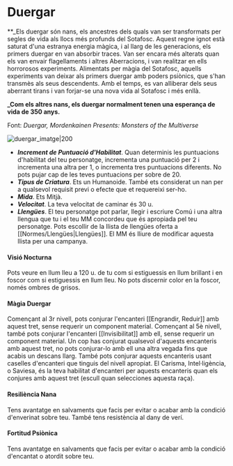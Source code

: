 # Duergar

**_Els duergar són nans, els ancestres dels quals van ser transformats per segles de vida als llocs més profunds del Sotafosc. Aquest regne ignot està saturat d'una estranya energia màgica, i al llarg de les generacions, els primers duergar en van absorbir traces. Van ser encara més alterats quan els van envair flagellaments i altres Aberracions, i van realitzar en ells horrorosos experiments. Alimentats per màgia del Sotafosc, aquells experiments van deixar als primers duergar amb poders psiònics, que s'han transmès als seus descendents. Amb el temps, es van alliberar dels seus aberrant tirans i van forjar-se una nova vida al Sotafosc i més enllà. 

**_Com els altres nans, els duergar normalment tenen una esperança de vida de 350 anys.**

Font: *Duergar, Mordenkainen Presents: Monsters of the Multiverse*

![duergar_imatge|200](https://www.dndbeyond.com/avatars/thumbnails/30782/763/1000/1000/638061975214164210.png)

- ***Increment de Puntuació d'Habilitat***. Quan determinis les puntuacions d'habilitat del teu personatge, incrementa una puntuació per 2 i incrementa una altra per 1, o incrementa tres puntuacions diferents. No pots pujar cap de les teves puntuacions per sobre de 20.
- ***Tipus de Criatura***. Ets un Humanoide. També ets considerat un nan per a qualsevol requisit previ o efecte que et requereixi ser-ho.
- ***Mida***. Ets Mitjà.
- ***Velocitat***. La teva velocitat de caminar és 30 u.
- ***Llengües***. El teu personatge pot parlar, llegir i escriure Comú i una altra llengua que tu i el teu MM concordeu que és apropiada pel teu personatge. Pots escollir de la llista de llengües oferta a [[Normes/Llengües|Llengües]]. El MM és lliure de modificar aquesta llista per una campanya.
#### Visió Nocturna
Pots veure en llum lleu a 120 u. de tu com si estiguessis en llum brillant i en foscor com si estiguessis en llum lleu. No pots discernir color en la foscor, només ombres de grisos.
#### Màgia Duergar
Començant al 3r nivell, pots conjurar l'encanteri [[Engrandir, Reduir]] amb aquest tret, sense requerir un component material. Començant al 5è nivell, també pots conjurar l'encanteri [[Invisibilitat]] amb ell, sense requerir un component material. Un cop has conjurat qualsevol d'aquests encanteris amb aquest tret, no pots conjurar-lo amb ell una altra vegada fins que acabis un descans llarg. També pots conjurar aquests encanteris usant caselles d'encanteri que tinguis del nivell apropiat.
	El Carisma, Intel·ligència, o Saviesa, és la teva habilitat d'encanteri per aquests encanteris quan els conjures amb aquest tret (escull quan selecciones aquesta raça).
#### Resiliència Nana
Tens avantatge en salvaments que facis per evitar o acabar amb la condició d'enverinat sobre teu. També tens resistència al dany de verí.
#### Fortitud Psiònica
Tens avantatge en salvaments que facis per evitar o acabar amb la condició d'encantat o atordit sobre teu.